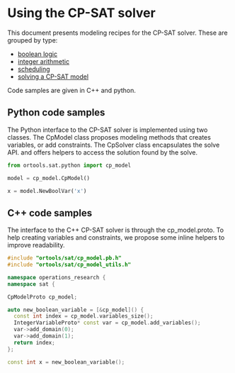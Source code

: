 # Using the CP-SAT solver



This document presents modeling recipes for the CP-SAT solver. These are grouped
by type:

-   [boolean logic](boolean_logic.md)
-   [integer arithmetic](integer_arithmetic.md)
-   [scheduling](scheduling.md)
-   [solving a CP-SAT model](solver.md)

Code samples are given in C++ and python.

## Python code samples

The Python interface to the CP-SAT solver is implemented using two classes. The
CpModel class proposes modeling methods that creates variables, or add
constraints. The CpSolver class encapsulates the solve API. and offers helpers
to access the solution found by the solve.

```python
from ortools.sat.python import cp_model

model = cp_model.CpModel()

x = model.NewBoolVar('x')
```

## C++ code samples

The interface to the C++ CP-SAT solver is through the cp_model.proto. To help
creating variables and constraints, we propose some inline helpers to improve
readability.

```cpp
#include "ortools/sat/cp_model.pb.h"
#include "ortools/sat/cp_model_utils.h"

namespace operations_research {
namespace sat {

CpModelProto cp_model;

auto new_boolean_variable = [&cp_model]() {
  const int index = cp_model.variables_size();
  IntegerVariableProto* const var = cp_model.add_variables();
  var->add_domain(0);
  var->add_domain(1);
  return index;
};

const int x = new_boolean_variable();
```
